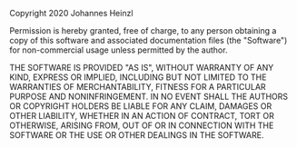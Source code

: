 Copyright 2020 Johannes Heinzl

Permission is hereby granted, free of charge, to any person obtaining a copy of this software and associated documentation files (the "Software") for non-commercial usage unless permitted by the author.

THE SOFTWARE IS PROVIDED "AS IS", WITHOUT WARRANTY OF ANY KIND, EXPRESS OR IMPLIED, INCLUDING BUT NOT LIMITED TO THE WARRANTIES OF MERCHANTABILITY, FITNESS FOR A PARTICULAR PURPOSE AND NONINFRINGEMENT. IN NO EVENT SHALL THE AUTHORS OR COPYRIGHT HOLDERS BE LIABLE FOR ANY CLAIM, DAMAGES OR OTHER LIABILITY, WHETHER IN AN ACTION OF CONTRACT, TORT OR OTHERWISE, ARISING FROM, OUT OF OR IN CONNECTION WITH THE SOFTWARE OR THE USE OR OTHER DEALINGS IN THE SOFTWARE.